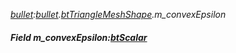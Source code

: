 _[bullet](../../modules/bullet/bullet-module.md):[bullet](../../modules/bullet/bullet-module.md).[btTriangleMeshShape](../../modules/bullet/bullet-bttrianglemeshshape.md).m\_convexEpsilon_
##### Field m\_convexEpsilon:[btScalar](../../modules/bullet/bullet-btscalar.md)
